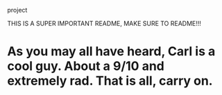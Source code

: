 project

THIS IS A SUPER IMPORTANT README, MAKE SURE TO README!!!

As you may all have heard, Carl is a cool guy. About a 9/10 and extremely rad.
That is all, carry on.
=======
